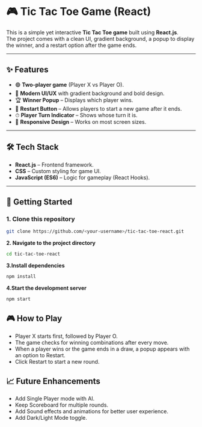 # 🎮 Tic Tac Toe Game (React)

This is a simple yet interactive **Tic Tac Toe game** built using **React.js**.  
The project comes with a clean UI, gradient background, a popup to display the winner, and a restart option after the game ends.

---

## **✨ Features**
- 🟢 **Two-player game** (Player X vs Player O).
- 🎨 **Modern UI/UX** with gradient background and bold design.
- 🏆 **Winner Popup** – Displays which player wins.
- 🔄 **Restart Button** – Allows players to start a new game after it ends.
- ⏱ **Player Turn Indicator** – Shows whose turn it is.
- 📱 **Responsive Design** – Works on most screen sizes.

---

## **🛠 Tech Stack**
- **React.js** – Frontend framework.
- **CSS** – Custom styling for game UI.
- **JavaScript (ES6)** – Logic for gameplay (React Hooks).

---

## **🚀 Getting Started**

### **1. Clone this repository**
```bash
git clone https://github.com/<your-username>/tic-tac-toe-react.git
```
**2. Navigate to the project directory**
```bash
cd tic-tac-toe-react
```
**3.Install dependencies**
```bash
npm install
```
**4.Start the development server**
```bash
npm start
```
## **🎮 How to Play**
- Player X starts first, followed by Player O.
- The game checks for winning combinations after every move.
- When a player wins or the game ends in a draw, a popup appears with an option to Restart.
- Click Restart to start a new round.

## **📈 Future Enhancements**
- Add Single Player mode with AI.
- Keep Scoreboard for multiple rounds.
- Add Sound effects and animations for better user experience.
- Add Dark/Light Mode toggle.
